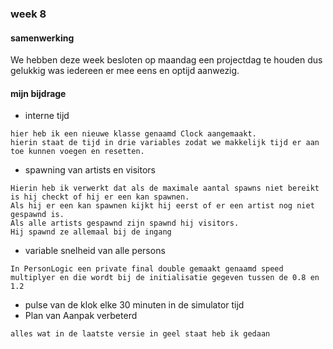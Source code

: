 ### week 8

#### samenwerking 

We hebben deze week besloten op maandag een projectdag te houden dus gelukkig was iedereen er mee eens en optijd aanwezig.


#### mijn bijdrage

- interne tijd 
```
hier heb ik een nieuwe klasse genaamd Clock aangemaakt.
hierin staat de tijd in drie variables zodat we makkelijk tijd er aan toe kunnen voegen en resetten.
```
- spawning van artists en visitors
```
Hierin heb ik verwerkt dat als de maximale aantal spawns niet bereikt is hij checkt of hij er een kan spawnen.
Als hij er een kan spawnen kijkt hij eerst of er een artist nog niet gespawnd is.
Als alle artists gespawnd zijn spawnd hij visitors.
Hij spawnd ze allemaal bij de ingang
```
- variable snelheid van alle persons
```
In PersonLogic een private final double gemaakt genaamd speed multiplyer en die wordt bij de initialisatie gegeven tussen de 0.8 en 1.2
```
- pulse van de klok elke 30 minuten in de simulator tijd
- Plan van Aanpak verbeterd
```
alles wat in de laatste versie in geel staat heb ik gedaan
```